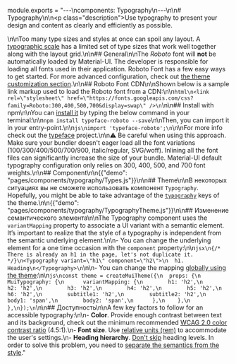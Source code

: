 module.exports = "---\ncomponents: Typography\n---\n\n# Typography\n\n<p class=\"description\">Use typography to present your design and content as clearly and efficiently as possible.</p>\n\nToo many type sizes and styles at once can spoil any layout. A [typographic scale](https://material.io/design/typography/#type-scale) has a limited set of type sizes that work well together along with the layout grid.\n\n## General\n\nThe *Roboto* font will **not** be automatically loaded by Material-UI. The developer is responsible for loading all fonts used in their application. Roboto Font has a few easy ways to get started. For more advanced configuration, check out [the theme customization section](/customization/typography/).\n\n## Roboto Font CDN\n\nShown below is a sample link markup used to load the Roboto font from a CDN:\n\n```html\n<link rel=\"stylesheet\" href=\"https://fonts.googleapis.com/css?family=Roboto:300,400,500,700&display=swap\" />\n```\n\n## Install with npm\n\nYou can [install it](https://www.npmjs.com/package/typeface-roboto) by typing the below command in your terminal:\n\n`npm install typeface-roboto --save`\n\nThen, you can import it in your entry-point.\n\n```js\nimport 'typeface-roboto';\n```\n\nFor more info check out the [typeface](https://github.com/KyleAMathews/typefaces/tree/master/packages/roboto) project.\n\n⚠️ Be careful when using this approach. Make sure your bundler doesn't eager load all the font variations (100/300/400/500/700/900, italic/regular, SVG/woff). Inlining all the font files can significantly increase the size of your bundle. Material-UI default typography configuration only relies on 300, 400, 500, and 700 font weights.\n\n## Component\n\n{{\"demo\": \"pages/components/typography/Types.js\"}}\n\n## Theme\n\nВ некоторых ситуациях вы не сможете использовать компонент `Typography`. Hopefully, you might be able to take advantage of the [`typography`](/customization/default-theme/?expand-path=$.typography) keys of the theme.\n\n{{\"demo\": \"pages/components/typography/TypographyTheme.js\"}}\n\n## Изменение семантического элемента\n\nThe Typography component uses the `variantMapping` property to associate a UI variant with a semantic element. It’s important to realize that the style of a typography is independent from the semantic underlying element.\n\n- You can change the underlying element for a one time occasion with the `component` property:\n\n```jsx\n{/* There is already an h1 in the page, let's not duplicate it. */}\n<Typography variant=\"h1\" component=\"h2\">\n  h1. Heading\n</Typography>\n```\n\n- You can change the mapping [globally using the theme](/customization/globals/#default-props):\n\n```js\nconst theme = createMuiTheme({\n  props: {\n    MuiTypography: {\n      variantMapping: {\n        h1: 'h2',\n        h2: 'h2',\n        h3: 'h2',\n        h4: 'h2',\n        h5: 'h2',\n        h6: 'h2',\n        subtitle1: 'h2',\n        subtitle2: 'h2',\n        body1: 'span',\n        body2: 'span',\n      },\n    },\n  },\n});\n```\n\n## Доступность\n\nA few key factors to follow for an accessible typography:\n\n- **Color**. Provide enough contrast between text and its background, check out the minimum recommended [WCAG 2.0 color contrast ratio](https://www.w3.org/TR/UNDERSTANDING-WCAG20/visual-audio-contrast-contrast.html) (4.5:1).\n- **Font size**. Use [relative units (rem)](/customization/typography/#font-size) to accommodate the user's settings.\n- **Heading hierarchy**. [Don't skip](https://www.w3.org/WAI/tutorials/page-structure/headings/) heading levels. In order to solve this problem, you need to [separate the semantics from the style](#changing-the-semantic-element)."